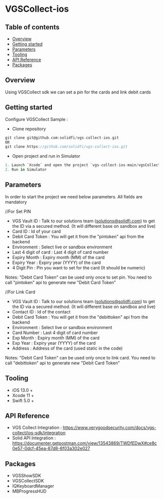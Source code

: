 # VGSCollect-ios

## Table of contents
- [Overview](#overview)
- [Getting started](#getting-started)
- [Parameters](#parameters)
- [Tooling](#tooling)
- [API Reference](#api-reference)
- [Packages](#third-party-libraries)


## Overview
Using VGSCollect sdk we can set a pin for the cards and link debit cards

## Getting started
Configure VGSCollect Sample :
- Clone repository
```groovy
git clone git@github.com:solidfi/vgs-collect-ios.git
OR
git clone https://github.com/solidfi/vgs-collect-ios.git
```
- Open project and run in Simulator
```groovy
1. Launch `Xcode` and open the project `vgs-collect-ios-main/vgsCollect.xcodeproj`
2. Run in Simulator
```

## Parameters

In order to start the project we need below parameters. All fields are mandatory

//For Set PIN
- VGS Vault ID : Talk to our solutions team (solutions@solidfi.com) to get the ID via a secured method. (It will different base on sandbox and live)
- Card ID : Id of your card
- Debit Card Token : You will get it from the "pintoken" api from the backend
- Environment :  Select live or sandbox environment
- Last 4 digit of card : Last 4 digit of card number
- Expiry Month : Expiry month (MM) of the card
- Expiry Year : Expiry year (YYYY) of the card
- 4 Digit Pin : Pin you want to set for the card (It should be numeric)

Notes: "Debit Card Token" can be used only once to set pin. You need to call "pintoken" api to generate new "Debit Card Token"

//For Link Card
- VGS Vault ID : Talk to our solutions team (solutions@solidfi.com) to get the ID via a secured method. (It will different base on sandbox and live)
- Contact ID : Id of the contact
- Debit Card Token : You will get it from the "debittoken" api from the backend
- Environment :  Select live or sandbox environment
- Card Number : Last 4 digit of card number
- Exp Month : Expiry month (MM) of the card
- Exp Year : Expiry year (YYYY) of the card
- Address : Address of the card (used static in the code)

Notes: "Debit Card Token" can be used only once to link card. You need to call "debittoken" api to generate new "Debit Card Token"  

## Tooling
- iOS 13.0 +
- Xcode 11 +
- Swift 5.0 +

## API Reference
- VGS Collect Integration : https://www.verygoodsecurity.com/docs/vgs-collect/ios-sdk/integration
- Solid API Integration : https://documenter.getpostman.com/view/13543869/TWDfEDwX#ce8c0e57-0dcf-45ea-87d8-6f03a302e027

## Packages
- VGSShowSDK
- VGSCollectSDK
- IQKeyboardManager
- MBProgressHUD
